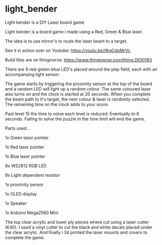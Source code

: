 # light_bender
Light bender is a DIY Laser board game

Light bender is a board game i made using a Red, Green & Blue laser.

The idea is to use mirror's to route the laser beam to a target.

See it in action over on Youtube: https://youtu.be/ifkgCdoMrVc

Build files are on thingiverse: https://www.thingiverse.com/thing:2830183

There are 9 red-green-blue LED's placed around the play field, each with an accompanying light sensor.

The game starts by triggering the proximity sensor at the top of the board and a random LED will light up a random colour.
The same coloured laser also turns on and the clock is started at 20 seconds.
When you complete the beam path to it's target, the next colour & laser is randomly selected. The remaining time on the clock adds to your score.

Past level 15 the time to solve each level is reduced. Eventually to 6 seconds.
Failing to solve the puzzle in the time limit will end the game.

Parts used...

1x Green laser pointer

1x Red laser pointer

1x Blue laser pointer

9x WS2812 RGB LED

9x Light dependent resistor

1x proximity sensor

1x OLED display

1x Speaker

1x Arduino Mega2560 Mini


The top clear acrylic and lower ply pieces where cut using a laser cutter (K40).
I used a vinyl cutter to cut the black and white decals placed under the clear acrylic.
And finally i 3d printed the laser mounts and covers to complete the game.

